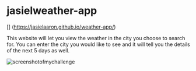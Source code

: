 # jasielweather-app

[<linktodeployedapplication>] (https://jasielaaron.github.io/weather-app/)

This website will let you view the weather in the city you choose to search for. You can enter the city you would like to see and it will tell you the details of the next 5 days as well.

![screenshotofmychallenge](/assets/Screenshot%202024-02-07%20at%207.01.14 PM.png)